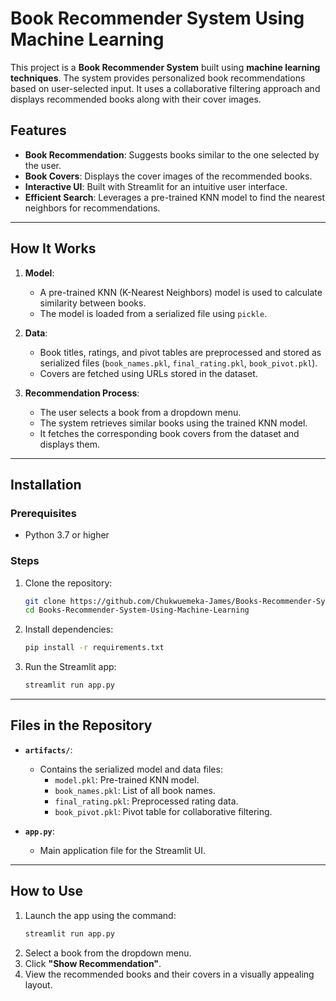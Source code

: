 # Book Recommender System Using Machine Learning

This project is a **Book Recommender System** built using **machine learning techniques**. The system provides personalized book recommendations based on user-selected input. It uses a collaborative filtering approach and displays recommended books along with their cover images.

## Features
- **Book Recommendation**: Suggests books similar to the one selected by the user.
- **Book Covers**: Displays the cover images of the recommended books.
- **Interactive UI**: Built with Streamlit for an intuitive user interface.
- **Efficient Search**: Leverages a pre-trained KNN model to find the nearest neighbors for recommendations.

---

## How It Works
1. **Model**:
   - A pre-trained KNN (K-Nearest Neighbors) model is used to calculate similarity between books.
   - The model is loaded from a serialized file using `pickle`.

2. **Data**:
   - Book titles, ratings, and pivot tables are preprocessed and stored as serialized files (`book_names.pkl`, `final_rating.pkl`, `book_pivot.pkl`).
   - Covers are fetched using URLs stored in the dataset.

3. **Recommendation Process**:
   - The user selects a book from a dropdown menu.
   - The system retrieves similar books using the trained KNN model.
   - It fetches the corresponding book covers from the dataset and displays them.

---

## Installation
### Prerequisites
- Python 3.7 or higher

### Steps
1. Clone the repository:
   ```bash
   git clone https://github.com/Chukwuemeka-James/Books-Recommender-System-Using-Machine-Learning.git
   cd Books-Recommender-System-Using-Machine-Learning
   ```
2. Install dependencies:
   ```bash
   pip install -r requirements.txt
   ```
3. Run the Streamlit app:
   ```bash
   streamlit run app.py
   ```

---

## Files in the Repository
- **`artifacts/`**:
  - Contains the serialized model and data files:
    - `model.pkl`: Pre-trained KNN model.
    - `book_names.pkl`: List of all book names.
    - `final_rating.pkl`: Preprocessed rating data.
    - `book_pivot.pkl`: Pivot table for collaborative filtering.

- **`app.py`**:
  - Main application file for the Streamlit UI.

---

## How to Use
1. Launch the app using the command:
   ```bash
   streamlit run app.py
   ```
2. Select a book from the dropdown menu.
3. Click **"Show Recommendation"**.
4. View the recommended books and their covers in a visually appealing layout.